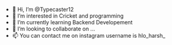 - 👋 Hi, I’m @Typecaster12
- 👀 I’m interested in Cricket and programming
- 🌱 I’m currently learning Backend Developement
- 💞️ I’m looking to collaborate on ...
- 📫 You can contact me on instagram username is hlo_harsh_

<!---
Typecaster12/Typecaster12 is a ✨ special ✨ repository because its `README.md` (this file) appears on your GitHub profile.
You can click the Preview link to take a look at your changes.
--->
